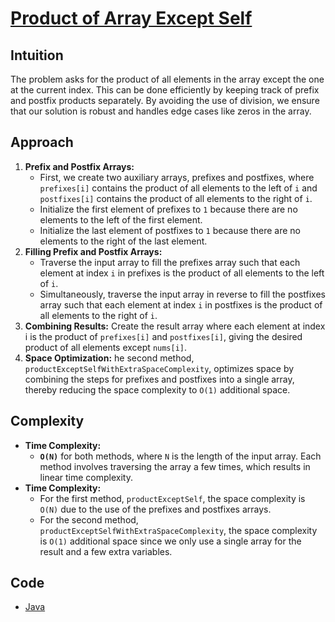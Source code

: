 # [Product of Array Except Self](https://leetcode.com/problems/product-of-array-except-self/description/)

## Intuition

The problem asks for the product of all elements in the array except the one at the current index. This can be done
efficiently by keeping track of prefix and postfix products separately. By avoiding the use of division, we ensure that
our solution is robust and handles edge cases like zeros in the array.

## Approach

1. **Prefix and Postfix Arrays:**
    - First, we create two auxiliary arrays, prefixes and postfixes, where `prefixes[i]` contains the product of all
      elements to the left of `i` and `postfixes[i]` contains the product of all elements to the right of `i`.
    - Initialize the first element of prefixes to `1` because there are no elements to the left of the first element.
    - Initialize the last element of postfixes to `1` because there are no elements to the right of the last element.
2. **Filling Prefix and Postfix Arrays:**
    - Traverse the input array to fill the prefixes array such that each element at index `i` in prefixes is the product
      of all elements to the left of `i`.
    - Simultaneously, traverse the input array in reverse to fill the postfixes array such that each element at index
      `i` in postfixes is the product of all elements to the right of `i`.
3. **Combining Results:** Create the result array where each element at index i is the product of `prefixes[i]` and
   `postfixes[i]`, giving the desired product of all elements except `nums[i]`.
4. **Space Optimization:** he second method, `productExceptSelfWithExtraSpaceComplexity`, optimizes space by combining
   the steps for prefixes and postfixes into a single array, thereby reducing the space complexity to `O(1)` additional
   space.

## Complexity

- **Time Complexity:**
    - **`O(N)`** for both methods, where `N` is the length of the input array. Each method involves traversing the array
      a few times, which results in linear time complexity.
- **Time Complexity:**
    - For the first method, `productExceptSelf`, the space complexity is `O(N)` due to the use of the prefixes and
      postfixes arrays.
    - For the second method, `productExceptSelfWithExtraSpaceComplexity`, the space complexity is `O(1)` additional
      space since we only use a single array for the result and a few extra variables.

## Code

- [Java](/src/main/java/io/dksifoua/leetcode/productofarrayexceptself/Solution.java)